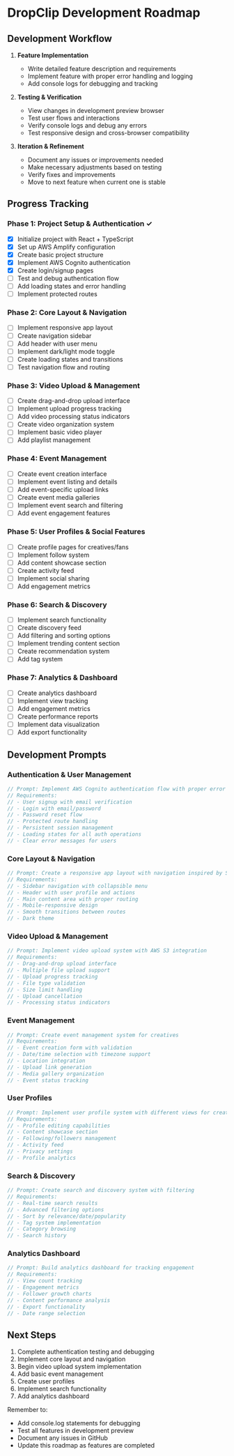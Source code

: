 # DropClip Development Roadmap

## Development Workflow

1. **Feature Implementation**

   - Write detailed feature description and requirements
   - Implement feature with proper error handling and logging
   - Add console logs for debugging and tracking

2. **Testing & Verification**

   - View changes in development preview browser
   - Test user flows and interactions
   - Verify console logs and debug any errors
   - Test responsive design and cross-browser compatibility

3. **Iteration & Refinement**
   - Document any issues or improvements needed
   - Make necessary adjustments based on testing
   - Verify fixes and improvements
   - Move to next feature when current one is stable

## Progress Tracking

### Phase 1: Project Setup & Authentication ✓

- [x] Initialize project with React + TypeScript
- [x] Set up AWS Amplify configuration
- [x] Create basic project structure
- [x] Implement AWS Cognito authentication
- [x] Create login/signup pages
- [ ] Test and debug authentication flow
- [ ] Add loading states and error handling
- [ ] Implement protected routes

### Phase 2: Core Layout & Navigation

- [ ] Implement responsive app layout
- [ ] Create navigation sidebar
- [ ] Add header with user menu
- [ ] Implement dark/light mode toggle
- [ ] Create loading states and transitions
- [ ] Test navigation flow and routing

### Phase 3: Video Upload & Management

- [ ] Create drag-and-drop upload interface
- [ ] Implement upload progress tracking
- [ ] Add video processing status indicators
- [ ] Create video organization system
- [ ] Implement basic video player
- [ ] Add playlist management

### Phase 4: Event Management

- [ ] Create event creation interface
- [ ] Implement event listing and details
- [ ] Add event-specific upload links
- [ ] Create event media galleries
- [ ] Implement event search and filtering
- [ ] Add event engagement features

### Phase 5: User Profiles & Social Features

- [ ] Create profile pages for creatives/fans
- [ ] Implement follow system
- [ ] Add content showcase section
- [ ] Create activity feed
- [ ] Implement social sharing
- [ ] Add engagement metrics

### Phase 6: Search & Discovery

- [ ] Implement search functionality
- [ ] Create discovery feed
- [ ] Add filtering and sorting options
- [ ] Implement trending content section
- [ ] Create recommendation system
- [ ] Add tag system

### Phase 7: Analytics & Dashboard

- [ ] Create analytics dashboard
- [ ] Implement view tracking
- [ ] Add engagement metrics
- [ ] Create performance reports
- [ ] Implement data visualization
- [ ] Add export functionality

## Development Prompts

### Authentication & User Management

```typescript
// Prompt: Implement AWS Cognito authentication flow with proper error handling and loading states.
// Requirements:
// - User signup with email verification
// - Login with email/password
// - Password reset flow
// - Protected route handling
// - Persistent session management
// - Loading states for all auth operations
// - Clear error messages for users
```

### Core Layout & Navigation

```typescript
// Prompt: Create a responsive app layout with navigation inspired by Spotify's design
// Requirements:
// - Sidebar navigation with collapsible menu
// - Header with user profile and actions
// - Main content area with proper routing
// - Mobile-responsive design
// - Smooth transitions between routes
// - Dark theme
```

### Video Upload & Management

```typescript
// Prompt: Implement video upload system with AWS S3 integration
// Requirements:
// - Drag-and-drop upload interface
// - Multiple file upload support
// - Upload progress tracking
// - File type validation
// - Size limit handling
// - Upload cancellation
// - Processing status indicators
```

### Event Management

```typescript
// Prompt: Create event management system for creatives
// Requirements:
// - Event creation form with validation
// - Date/time selection with timezone support
// - Location integration
// - Upload link generation
// - Media gallery organization
// - Event status tracking
```

### User Profiles

```typescript
// Prompt: Implement user profile system with different views for creatives and fans
// Requirements:
// - Profile editing capabilities
// - Content showcase section
// - Following/followers management
// - Activity feed
// - Privacy settings
// - Profile analytics
```

### Search & Discovery

```typescript
// Prompt: Create search and discovery system with filtering
// Requirements:
// - Real-time search results
// - Advanced filtering options
// - Sort by relevance/date/popularity
// - Tag system implementation
// - Category browsing
// - Search history
```

### Analytics Dashboard

```typescript
// Prompt: Build analytics dashboard for tracking engagement
// Requirements:
// - View count tracking
// - Engagement metrics
// - Follower growth charts
// - Content performance analysis
// - Export functionality
// - Date range selection
```

## Next Steps

1. Complete authentication testing and debugging
2. Implement core layout and navigation
3. Begin video upload system implementation
4. Add basic event management
5. Create user profiles
6. Implement search functionality
7. Add analytics dashboard

Remember to:

- Add console.log statements for debugging
- Test all features in development preview
- Document any issues in GitHub
- Update this roadmap as features are completed
